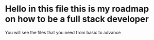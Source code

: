 # Hello in this file this is my roadmap on how to be a full stack developer

You will see the files that you need from basic to advance
